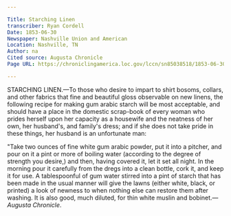 ```yaml
---

Title: Starching Linen
transcriber: Ryan Cordell
Date: 1853-06-30
Newspaper: Nashville Union and American
Location: Nashville, TN
Author: na  
Cited source: Augusta Chronicle
Page URL: https://chroniclingamerica.loc.gov/lccn/sn85038518/1853-06-30/ed-1/seq-2/

---
```


STARCHING LINEN.—To those who desire to impart to shirt bosoms, collars, and other fabrics that fine and beautiful gloss observable on new linens, the following recipe for making gum arabic starch will be most acceptable, and should have a place in the domestic scrap-book of every woman who prides herself upon her capacity as a housewife and the neatness of her own, her husband's, and family's dress; and if she does not take pride in these things, her husband is an unfortunate man:

"Take two ounces of fine white gum arabic powder, put it into a pitcher, and pour on it a pint or more of boiling water (according to the degree of strength you desire,) and then, having covered it, let it set all night. In the morning pour it carefully from the dregs into a clean bottle, cork it, and keep it for use. A tablespoonful of gum water stirred into a pint of starch that has been made in the usual manner will give the lawns (either white, black, or printed) a look of newness to when nothing else can restore them after washing. It is also good, much diluted, for thin white muslin and bobinet.—*Augusta Chronicle*.
